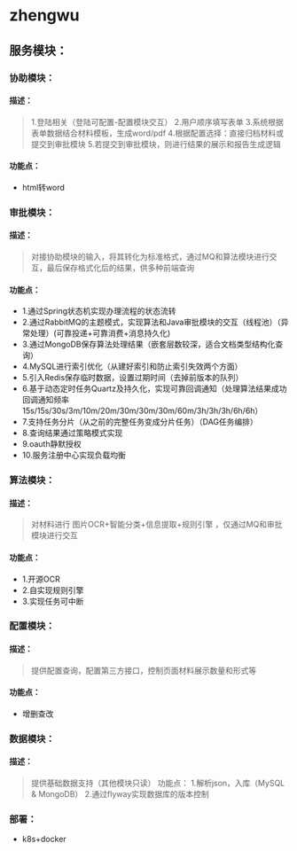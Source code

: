 # zhengwu

## 服务模块：

### 协助模块：
#### 描述：
> 1.登陆相关（登陆可配置-配置模块交互）
> 2.用户顺序填写表单
> 3.系统根据表单数据结合材料模板，生成word/pdf
> 4.根据配置选择：直接归档材料或提交到审批模块
> 5.若提交到审批模块，则进行结果的展示和报告生成逻辑
#### 功能点：
* html转word

### 审批模块：
#### 描述：
> 对接协助模块的输入，将其转化为标准格式，通过MQ和算法模块进行交互，最后保存格式化后的结果，供多种前端查询
#### 功能点：
* 1.通过Spring状态机实现办理流程的状态流转
* 2.通过RabbitMQ的主题模式，实现算法和Java审批模块的交互（线程池）（异常处理）(可靠投递+可靠消费+消息持久化)
* 3.通过MongoDB保存算法处理结果（嵌套层数较深，适合文档类型结构化查询）
* 4.MySQL进行索引优化（从建好索引和防止索引失效两个方面）
* 5.引入Redis保存临时数据，设置过期时间（去掉前版本的队列）
* 6.基于动态定时任务Quartz及持久化，实现可靠回调通知（处理算法结果成功 回调通知频率 15s/15s/30s/3m/10m/20m/30m/30m/30m/60m/3h/3h/3h/6h/6h）
* 7.支持任务分片（从之前的完整任务变成分片任务）（DAG任务编排）
* 8.查询结果通过策略模式实现
* 9.oauth静默授权
* 10.服务注册中心实现负载均衡


### 算法模块：
#### 描述：
> 对材料进行 图片OCR+智能分类+信息提取+规则引擎 ，仅通过MQ和审批模块进行交互
#### 功能点：
* 1.开源OCR
* 2.自实现规则引擎
* 3.实现任务可中断

### 配置模块：
#### 描述：
> 提供配置查询，配置第三方接口，控制页面材料展示数量和形式等
#### 功能点：
* 增删查改

### 数据模块：
#### 描述：
> 提供基础数据支持（其他模块只读）
功能点：
1.解析json，入库（MySQL & MongoDB）
2.通过flyway实现数据库的版本控制

### 部署：
* k8s+docker